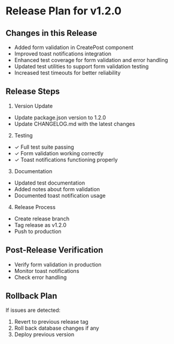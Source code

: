 # Release Plan for v1.2.0

## Changes in this Release
- Added form validation in CreatePost component
- Improved toast notifications integration
- Enhanced test coverage for form validation and error handling
- Updated test utilities to support form validation testing
- Increased test timeouts for better reliability

## Release Steps

1. Version Update
- Update package.json version to 1.2.0
- Update CHANGELOG.md with the latest changes

2. Testing
- ✓ Full test suite passing
- ✓ Form validation working correctly
- ✓ Toast notifications functioning properly

3. Documentation
- Updated test documentation
- Added notes about form validation
- Documented toast notification usage

4. Release Process
- Create release branch
- Tag release as v1.2.0
- Push to production

## Post-Release Verification
- Verify form validation in production
- Monitor toast notifications
- Check error handling

## Rollback Plan
If issues are detected:
1. Revert to previous release tag
2. Roll back database changes if any
3. Deploy previous version